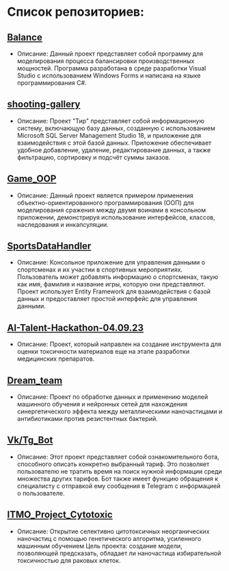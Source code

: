 # Список репозиториев:

## [Balance](https://github.com/Riddars/Balance)
- Описание: Данный проект представляет собой программу для моделирования процесса балансировки производственных мощностей.
Программа разработана в среде разработки Visual Studio с использованием Windows Forms и написана на языке программирования C#.

## [shooting-gallery](https://github.com/Riddars/shooting-gallery)
- Описание: Проект "Тир" представляет собой информационную систему, включающую базу данных, созданную с использованием Microsoft SQL Server Management Studio 18,
и приложение для взаимодействия с этой базой данных. Приложение обеспечивает удобное добавление, удаление, редактирование данных, а также фильтрацию, сортировку и подсчёт суммы заказов.

## [Game_OOP](https://github.com/Riddars/Game_OOP)
- Описание: Данный проект является примером применения объектно-ориентированного программирования (ООП) для моделирования сражения между двумя воинами в консольном приложении,
демонстрируя использование интерфейсов, классов, наследования и инкапсуляции.

## [SportsDataHandler](https://github.com/Riddars/SportsDataHandler)
- Описание: Консольное приложение для управления данными о спортсменах и их участии в спортивных мероприятиях.  
Пользователь может добавлять информацию о спортсменах, такую как имя, фамилия и название игры, которую они представляют.  
Проект использует Entity Framework для взаимодействия с базой данных и предоставляет простой интерфейс для управления данными.  

## [AI-Talent-Hackathon-04.09.23](https://github.com/Riddars/AI-Talent-Hackathon-04.09.23)
- Описание: Проект, который направлен на создание инструмента для оценки токсичности материалов еще на этапе разработки медицинских препаратов.

## [Dream_team](https://github.com/Riddars/Dream_team)
- Описание: Проект по обработке данных и применению моделей машинного обучения и нейронных сетей для нахождения синергетического эффекта между металлическими наночастицами и антибиотиками против резистентных бактерий.
  
## [Vk/Tg_Bot](https://github.com/Riddars/VkBot)
- Описание: Этот проект представляет собой ознакомительного бота, способного описать конкретно выбранный тариф. Это позволяет пользователю не тратить время на поиск нужной информации среди множества других тарифов. Бот также имеет функцию обращения к специалисту с отправкой ему сообщения в Telegram с информацией о пользователе.


## [ITMO_Project_Cytotoxic](https://github.com/Riddars/ITMO_Project_Cytotoxic)
- Описание: Открытие селективно цитотоксичных неорганических наночастиц с помощью генетического алгоритма, усиленного машинным обучением
Цель проекта: создание модели, позволяющей предсказать, обладает ли наночастица избирательной токсичностью для раковых клеток.
